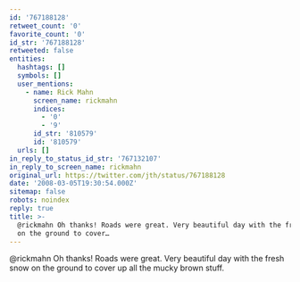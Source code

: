 ```yaml
---
id: '767188128'
retweet_count: '0'
favorite_count: '0'
id_str: '767188128'
retweeted: false
entities:
  hashtags: []
  symbols: []
  user_mentions:
    - name: Rick Mahn
      screen_name: rickmahn
      indices:
        - '0'
        - '9'
      id_str: '810579'
      id: '810579'
  urls: []
in_reply_to_status_id_str: '767132107'
in_reply_to_screen_name: rickmahn
original_url: https://twitter.com/jth/status/767188128
date: '2008-03-05T19:30:54.000Z'
sitemap: false
robots: noindex
reply: true
title: >-
  @rickmahn Oh thanks! Roads were great. Very beautiful day with the fresh snow
  on the ground to cover…
---
```


@rickmahn Oh thanks! Roads were great. Very beautiful day with the fresh snow on the ground to cover up all the mucky brown stuff.